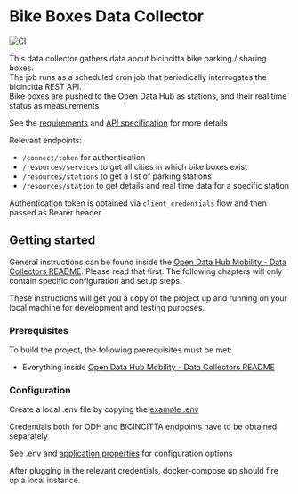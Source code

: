 # Bike Boxes Data Collector

[![CI](https://github.com/noi-techpark/bdp-commons/actions/workflows/ci-bike-boxes.yml/badge.svg)](https://github.com/noi-techpark/bdp-commons/actions/workflows/ci-bike-boxes.yml)

This data collector gathers data about bicincitta bike parking / sharing boxes.  
The job runs as a scheduled cron job that periodically interrogates the bicincitta REST API.  
Bike boxes are pushed to the Open Data Hub as stations, and their real time status as measurements

See the [requirements](./documentation/230214_SpecificheIntegrazione_NOI_v1.1.pdf) and [API specification](./documentation/API%20Parking.xlsx) for more details

Relevant endpoints:
- `/connect/token` for authentication
- `/resources/services` to get all cities in which bike boxes exist
- `/resources/stations` to get a list of parking stations
- `/resources/station` to get details and real time data for a specific station

Authentication token is obtained via `client_credentials` flow and then passed as Bearer header

## Getting started

General instructions can be found inside the [Open Data Hub Mobility - Data
Collectors README](../../README.md). Please read that first. The following
chapters will only contain specific configuration and setup steps.

These instructions will get you a copy of the project up and running on your
local machine for development and testing purposes.

### Prerequisites

To build the project, the following prerequisites must be met:
- Everything inside [Open Data Hub Mobility - Data Collectors README](../../README.md#prerequisites)

### Configuration

Create a local .env file by copying the [example .env](.env.example)

Credentials both for ODH and BICINCITTA endpoints have to be obtained separately

See .env and [application.properties](./src/main/resources/application.properties) for configuration options

After plugging in the relevant credentials, docker-compose up should fire up a local instance.
